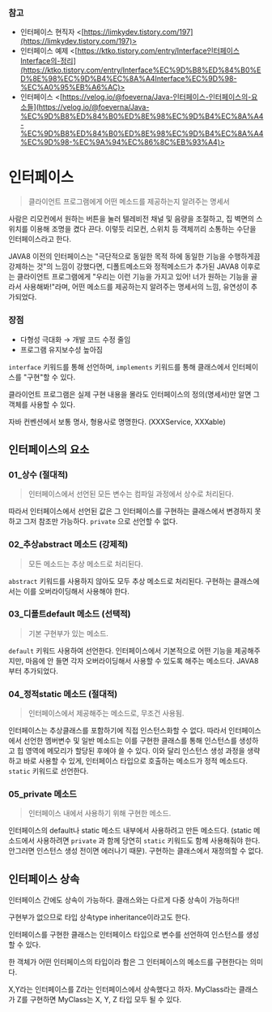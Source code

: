 ### 참고

- 인터페이스 현직자 <[https://limkydev.tistory.com/197](https://limkydev.tistory.com/197)>
- 인터페이스 예제 <[https://ktko.tistory.com/entry/Interface인터페이스Interface의-정리](https://ktko.tistory.com/entry/Interface%EC%9D%B8%ED%84%B0%ED%8E%98%EC%9D%B4%EC%8A%A4Interface%EC%9D%98-%EC%A0%95%EB%A6%AC)>
- 인터페이스 <[https://velog.io/@foeverna/Java-인터페이스-인터페이스의-요소들](https://velog.io/@foeverna/Java-%EC%9D%B8%ED%84%B0%ED%8E%98%EC%9D%B4%EC%8A%A4-%EC%9D%B8%ED%84%B0%ED%8E%98%EC%9D%B4%EC%8A%A4%EC%9D%98-%EC%9A%94%EC%86%8C%EB%93%A4)>

# 인터페이스

> 클라이언트 프로그램에게 어떤 메소드를 제공하는지 알려주는 명세서

사람은 리모컨에서 원하는 버튼을 눌러 텔레비전 채널 및 음량을 조절하고, 집 벽면의 스위치를 이용해 조명을 켰다 끈다. 이렇듯 리모컨, 스위치 등 객체끼리 소통하는 수단을 인터페이스라고 한다.

JAVA8 이전의 인터페이스는 "극단적으로 동일한 목적 하에 동일한 기능을 수행하게끔 강제하는 것"의 느낌이 강했다면, 디폴트메소드와 정적메소드가 추가된 JAVA8 이후로는 클라이언트 프로그램에게 "우리는 이런 기능을 가지고 있어! 너가 원하는 기능을 골라서 사용해봐!"라며, 어떤 메소드를 제공하는지 알려주는 명세서의 느낌, 유연성이 추가되었다.

### 장점

- 다형성 극대화 → 개발 코드 수정 줄임
- 프로그램 유지보수성 높아짐

`interface` 키워드를 통해 선언하며, `implements` 키워드를 통해 클래스에서 인터페이스를 "구현"할 수 있다.

클라이언트 프로그램은 실제 구현 내용을 몰라도 인터페이스의 정의(명세서)만 알면 그 객체를 사용할 수 있다.

자바 컨벤션에서 보통 명사, 형용사로 명명한다. (XXXService, XXXable)

## 인터페이스의 요소

### 01_상수 (절대적)

> 인터페이스에서 선언된 모든 변수는 컴파일 과정에서 상수로 처리된다.

따라서 인터페이스에서 선언된 값은 그 인터페이스를 구현하는 클래스에서 변경하지 못하고 그저 참조만 가능하다. `private` 으로 선언할 수 없다.

### 02_추상abstract 메소드 (강제적)

> 모든 메소드는 추상 메소드로 처리된다.

`abstract` 키워드를 사용하지 않아도 모두 추상 메소드로 처리된다. 구현하는 클래스에서는 이를 오버라이딩해서 사용해야 한다.

### 03_디폴트default 메소드 (선택적)

> 기본 구현부가 있는 메소드.

`default` 키워드 사용하여 선언한다. 인터페이스에서 기본적으로 어떤 기능을 제공해주지만, 마음에 안 들면 각자 오버라이딩해서 사용할 수 있도록 해주는 메소드다. JAVA8부터 추가되었다.

### 04_정적static 메소드 (절대적)

> 인터페이스에서 제공해주는 메소드로, 무조건 사용됨.

인터페이스는 추상클래스를 포함하기에 직접 인스턴스화할 수 없다. 따라서 인터페이스에서 선언한 멤버변수 및 일반 메소드는 이를 구현한 클래스를 통해 인스턴스를 생성하고 힙 영역에 메모리가 할당된 후에야 쓸 수 있다. 이와 달리 인스턴스 생성 과정을 생략하고 바로 사용할 수 있게, 인터페이스 타입으로 호출하는 메소드가 정적 메소드다. `static` 키워드로 선언한다.

### 05_private 메소드

> 인터페이스 내에서 사용하기 위해 구현한 메소드.

인터페이스의 default나 static 메소드 내부에서 사용하려고 만든 메소드다. (static 메소드에서 사용하려면 `private` 과 함께 당연히 `static` 키워드도 함께 사용해줘야 한다. 안그러면 인스턴스 생성 전이면 에러나기 때문). 구현하는 클래스에서 재정의할 수 없다. 

## 인터페이스 상속

인터페이스 간에도 상속이 가능하다. 클래스와는 다르게 다중 상속이 가능하다!!

구현부가 없으므로 타입 상속type inheritance이라고도 한다.

인터페이스를 구현한 클래스는 인터페이스 타입으로 변수를 선언하여 인스턴스를 생성할 수 있다.

한 객체가 어떤 인터페이스의 타입이라 함은 그 인터페이스의 메소드를 구현한다는 의미다. 

X,Y라는 인터페이스를 Z라는 인터페이스에서 상속했다고 하자. MyClass라는 클래스가 Z를 구현하면 MyClass는 X, Y, Z 타입 모두 될 수 있다.
